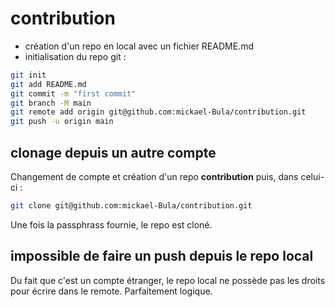 # contribution

- création d'un repo en local avec un fichier README.md
- initialisation du repo git :

```bash
git init
git add README.md
git commit -m "first commit"
git branch -M main
git remote add origin git@github.com:mickael-Bula/contribution.git
git push -u origin main
```
## clonage depuis un autre compte

Changement de compte et création d'un repo **contribution** puis, dans celui-ci :
```bash
git clone git@github.com:mickael-Bula/contribution.git
```
Une fois la passphrass fournie, le repo est cloné.

## impossible de faire un push depuis le repo local

Du fait que c'est un compte étranger, le repo local ne possède pas les droits pour écrire dans le remote. Parfaitement logique. 
